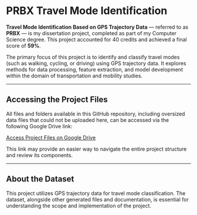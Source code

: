 # PRBX Travel Mode Identification

**Travel Mode Identification Based on GPS Trajectory Data** — referred to as **PRBX** — is my dissertation project, completed as part of my Computer Science degree. This project accounted for 40 credits and achieved a final score of **59%**.

The primary focus of this project is to identify and classify travel modes (such as walking, cycling, or driving) using GPS trajectory data. It explores methods for data processing, feature extraction, and model development within the domain of transportation and mobility studies.

---

## Accessing the Project Files

All files and folders available in this GitHub repository, including oversized data files that could not be uploaded here, can be accessed via the following Google Drive link:

[Access Project Files on Google Drive](https://drive.google.com/drive/folders/1paU5WOmF7m608ortQqb4C_S0o_95EmrQ)

This link may provide an easier way to navigate the entire project structure and review its components.

---

## About the Dataset

This project utilizes GPS trajectory data for travel mode classification. The dataset, alongside other generated files and documentation, is essential for understanding the scope and implementation of the project.
